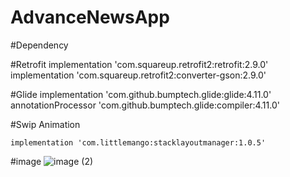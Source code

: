 # AdvanceNewsApp

#Dependency
 
 #Retrofit
    implementation 'com.squareup.retrofit2:retrofit:2.9.0'
    implementation 'com.squareup.retrofit2:converter-gson:2.9.0'
    
    
#Glide
    implementation 'com.github.bumptech.glide:glide:4.11.0'
    annotationProcessor 'com.github.bumptech.glide:compiler:4.11.0'
    
#Swip Animation

    implementation 'com.littlemango:stacklayoutmanager:1.0.5'
    
#image 
![image (2)](https://user-images.githubusercontent.com/47485482/93565123-7589ab80-f9a8-11ea-9fce-a557ef24072d.png)

